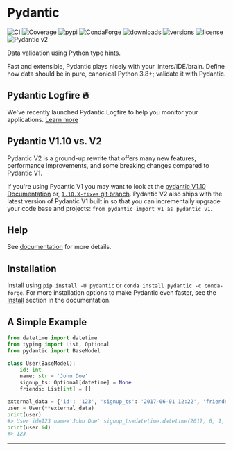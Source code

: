 # Pydantic
![[CI][ci]](https://github.com/pydantic/pydantic/actions?query=event%3Apush+branch%3Amain+workflow%3ACI)
![[Coverage][coverage]](https://coverage-badge.samuelcolvin.workers.dev/redirect/pydantic/pydantic)
![[pypi][pypi]](https://pypi.python.org/pypi/pydantic)
![[CondaForge][condaforge]](https://anaconda.org/conda-forge/pydantic)
![[downloads][downloads]](https://pepy.tech/project/pydantic)
![[versions][versions]](https://github.com/pydantic/pydantic)
![[license][license]](https://github.com/pydantic/pydantic/blob/main/LICENSE)
![[Pydantic v2][pydantic-v2]](https://docs.pydantic.dev/latest/contributing/#badges)

Data validation using Python type hints.

Fast and extensible, Pydantic plays nicely with your linters/IDE/brain.
Define how data should be in pure, canonical Python 3.8+; validate it with Pydantic.

## Pydantic Logfire :fire:

We've recently launched Pydantic Logfire to help you monitor your applications. [Learn more][learn-more]

## Pydantic V1.10 vs. V2

Pydantic V2 is a ground-up rewrite that offers many new features, performance improvements, and some breaking changes compared to Pydantic V1.

If you're using Pydantic V1 you may want to look at the [pydantic V1.10 Documentation][pydantic-v110-documentation] or, [`1.10.X-fixes` git branch][110x-fixes-git-branch]. Pydantic V2 also ships with the latest version of Pydantic V1 built in so that you can incrementally upgrade your code base and projects: `from pydantic import v1 as pydantic_v1`.

## Help

See [documentation][documentation] for more details.

## Installation

Install using `pip install -U pydantic` or `conda install pydantic -c conda-forge`.
For more installation options to make Pydantic even faster,
see the [Install][install] section in the documentation.

## A Simple Example

```python
from datetime import datetime
from typing import List, Optional
from pydantic import BaseModel

class User(BaseModel):
    id: int
    name: str = 'John Doe'
    signup_ts: Optional[datetime] = None
    friends: List[int] = []

external_data = {'id': '123', 'signup_ts': '2017-06-01 12:22', 'friends': [1, '2', b'3']}
user = User(**external_data)
print(user)
#> User id=123 name='John Doe' signup_ts=datetime.datetime(2017, 6, 1, 12, 22) friends=[1, 2, 3]
print(user.id)
#> 123
```

---

<!-- REFERENCE LINKS -->
[ci]: https://img.shields.io/github/actions/workflow/status/pydantic/pydantic/ci.yml?branch=main&logo=github&label=CI
[coverage]: https://coverage-badge.samuelcolvin.workers.dev/pydantic/pydantic.svg
[pypi]: https://img.shields.io/pypi/v/pydantic.svg
[condaforge]: https://img.shields.io/conda/v/conda-forge/pydantic.svg
[downloads]: https://static.pepy.tech/badge/pydantic/month
[versions]: https://img.shields.io/pypi/pyversions/pydantic.svg
[license]: https://img.shields.io/github/license/pydantic/pydantic.svg
[pydantic-v2]: https://img.shields.io/endpoint?url=https://raw.githubusercontent.com/pydantic/pydantic/main/docs/badge/v2.json
[learn-more]: https://pydantic.dev/articles/logfire-announcement
[pydantic-v110-documentation]: https://docs.pydantic.dev/
[110x-fixes-git-branch]: https://github.com/pydantic/pydantic/tree/1.10.X-fixes
[documentation]: https://docs.pydantic.dev/
[install]: https://docs.pydantic.dev/install/
